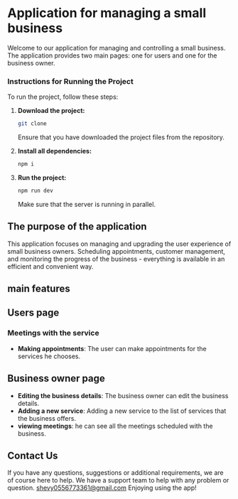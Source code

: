 # Application for managing a small business


Welcome to our application for managing and controlling a small business. The application provides two main pages: one for users and one for the business owner.

### Instructions for Running the Project

To run the project, follow these steps:

1. **Download the project:**

    ```bash
    git clone 
    ```

   Ensure that you have downloaded the project files from the repository.

2. **Install all dependencies:**

    ```bash
    npm i
    ```

3. **Run the project:**

    ```bash
    npm run dev
    ```

    Make sure that the server is running in parallel.


## The purpose of the application

This application focuses on managing and upgrading the user experience of small business owners. Scheduling appointments, customer management, and monitoring the progress of the business - everything is available in an efficient and convenient way.

## main features

## Users page

### Meetings with the service

- **Making appointments**: The user can make appointments for the services he chooses.

## Business owner page

- **Editing the business details**: The business owner can edit the business details.
- **Adding a new service**: Adding a new service to the list of services that the business offers.
- **viewing meetings**: he can see all the meetings scheduled with the business.

## Contact Us

If you have any questions, suggestions or additional requirements, we are of course here to help. We have a support team to help with any problem or question.
shevy0556773361@gmail.com
Enjoying using the app!
